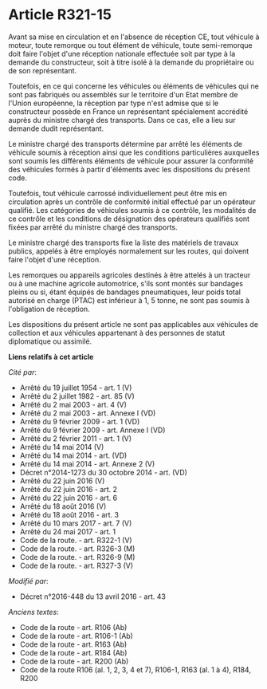 # Article R321-15

Avant sa mise en circulation et en l'absence de réception CE, tout véhicule à moteur, toute remorque ou tout élément de
véhicule, toute semi-remorque doit faire l'objet d'une réception nationale effectuée soit par type à la demande du
constructeur, soit à titre isolé à la demande du propriétaire ou de son représentant. 

Toutefois, en ce qui concerne les véhicules ou éléments de véhicules qui ne sont pas fabriqués ou assemblés sur le territoire
d'un Etat membre de l'Union européenne, la réception par type n'est admise que si le constructeur possède en France un
représentant spécialement accrédité auprès du ministre chargé des transports. Dans ce cas, elle a lieu sur demande dudit
représentant. 

Le ministre chargé des transports détermine par arrêté les éléments de véhicule soumis à réception ainsi que les conditions
particulières auxquelles sont soumis les différents éléments de véhicule pour assurer la conformité des véhicules formés à
partir d'éléments avec les dispositions du présent code. 

Toutefois, tout véhicule carrossé individuellement peut être mis en circulation après un contrôle de conformité initial
effectué par un opérateur qualifié. Les catégories de véhicules soumis à ce contrôle, les modalités de ce contrôle et les
conditions de désignation des opérateurs qualifiés sont fixées par arrêté du ministre chargé des transports.

Le ministre chargé des transports fixe la liste des matériels de travaux publics, appelés à être employés normalement sur les
routes, qui doivent faire l'objet d'une réception. 

Les remorques ou appareils agricoles destinés à être attelés à un tracteur ou à une machine agricole automotrice, s'ils sont
montés sur bandages pleins ou si, étant équipés de bandages pneumatiques, leur poids total autorisé en charge (PTAC) est
inférieur à 1, 5 tonne, ne sont pas soumis à l'obligation de réception. 

Les dispositions du présent article ne sont pas applicables aux véhicules de collection et aux véhicules appartenant à des
personnes de statut diplomatique ou assimilé.

**Liens relatifs à cet article**

_Cité par_:

  - Arrêté du 19 juillet 1954 - art. 1 (V)
  - Arrêté du 2 juillet 1982 - art. 85 (V)
  - Arrêté du 2 mai 2003 - art. 4 (V)
  - Arrêté du 2 mai 2003 - art. Annexe I (VD)
  - Arrêté du 9 février 2009 - art. 1 (VD)
  - Arrêté du 9 février 2009 - art. Annexe I (VD)
  - Arrêté du 2 février 2011 - art. 1 (V)
  - Arrêté du 14 mai 2014 (V)
  - Arrêté du 14 mai 2014 - art. (VD)
  - Arrêté du 14 mai 2014 - art. Annexe 2 (V)
  - Décret n°2014-1273 du 30 octobre 2014 - art. (VD)
  - Arrêté du 22 juin 2016 (V)
  - Arrêté du 22 juin 2016 - art. 2
  - Arrêté du 22 juin 2016 - art. 6
  - Arrêté du 18 août 2016 (V)
  - Arrêté du 18 août 2016 - art. 3
  - Arrêté du 10 mars 2017 - art. 7 (V)
  - Arrêté du 24 mai 2017 - art. 1
  - Code de la route. - art. R322-1 (V)
  - Code de la route. - art. R326-3 (M)
  - Code de la route. - art. R326-9 (M)
  - Code de la route. - art. R327-3 (V)

_Modifié par_:

  - Décret n°2016-448 du 13 avril 2016 - art. 43

_Anciens textes_:

  - Code de la route - art. R106 (Ab)
  - Code de la route - art. R106-1 (Ab)
  - Code de la route - art. R163 (Ab)
  - Code de la route - art. R184 (Ab)
  - Code de la route - art. R200 (Ab)
  - Code de la route R106 (al. 1, 2, 3, 4 et 7), R106-1, R163 (al. 1 à 4), R184, R200

